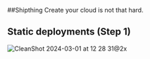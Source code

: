 ##Shipthing
Create your cloud is not that hard.


## Static deployments (Step 1)
![CleanShot 2024-03-01 at 12 28 31@2x](https://github.com/NicolasLopes7/shipthing/assets/57234795/285eaa3d-caa0-4137-a2c1-8f44060bc22f)

